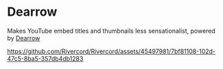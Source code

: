 # Dearrow

Makes YouTube embed titles and thumbnails less sensationalist, powered by [Dearrow](https://dearrow.ajay.app/)

https://github.com/Rivercord/Rivercord/assets/45497981/7bf81108-102d-47c5-8ba5-357db4db1283
